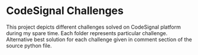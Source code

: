 # CodeSignal Challenges

This project depicts different challenges solved on CodeSignal platform during my spare time. 
Each folder represents particular challenge. 
Alternative best solution for each challenge given in comment section of the source python file.


